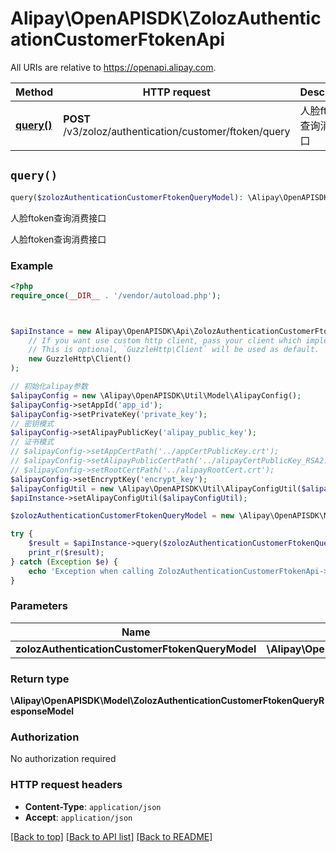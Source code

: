 # Alipay\OpenAPISDK\ZolozAuthenticationCustomerFtokenApi

All URIs are relative to https://openapi.alipay.com.

Method | HTTP request | Description
------------- | ------------- | -------------
[**query()**](ZolozAuthenticationCustomerFtokenApi.md#query) | **POST** /v3/zoloz/authentication/customer/ftoken/query | 人脸ftoken查询消费接口


## `query()`

```php
query($zolozAuthenticationCustomerFtokenQueryModel): \Alipay\OpenAPISDK\Model\ZolozAuthenticationCustomerFtokenQueryResponseModel
```

人脸ftoken查询消费接口

人脸ftoken查询消费接口

### Example

```php
<?php
require_once(__DIR__ . '/vendor/autoload.php');



$apiInstance = new Alipay\OpenAPISDK\Api\ZolozAuthenticationCustomerFtokenApi(
    // If you want use custom http client, pass your client which implements `GuzzleHttp\ClientInterface`.
    // This is optional, `GuzzleHttp\Client` will be used as default.
    new GuzzleHttp\Client()
);

// 初始化alipay参数
$alipayConfig = new \Alipay\OpenAPISDK\Util\Model\AlipayConfig();
$alipayConfig->setAppId('app_id');
$alipayConfig->setPrivateKey('private_key');
// 密钥模式
$alipayConfig->setAlipayPublicKey('alipay_public_key');
// 证书模式
// $alipayConfig->setAppCertPath('../appCertPublicKey.crt');
// $alipayConfig->setAlipayPublicCertPath('../alipayCertPublicKey_RSA2.crt');
// $alipayConfig->setRootCertPath('../alipayRootCert.crt');
$alipayConfig->setEncryptKey('encrypt_key');
$alipayConfigUtil = new \Alipay\OpenAPISDK\Util\AlipayConfigUtil($alipayConfig);
$apiInstance->setAlipayConfigUtil($alipayConfigUtil);

$zolozAuthenticationCustomerFtokenQueryModel = new \Alipay\OpenAPISDK\Model\ZolozAuthenticationCustomerFtokenQueryModel(); // \Alipay\OpenAPISDK\Model\ZolozAuthenticationCustomerFtokenQueryModel

try {
    $result = $apiInstance->query($zolozAuthenticationCustomerFtokenQueryModel);
    print_r($result);
} catch (Exception $e) {
    echo 'Exception when calling ZolozAuthenticationCustomerFtokenApi->query: ', $e->getMessage(), PHP_EOL;
}
```

### Parameters

Name | Type | Description  | Notes
------------- | ------------- | ------------- | -------------
 **zolozAuthenticationCustomerFtokenQueryModel** | **\Alipay\OpenAPISDK\Model\ZolozAuthenticationCustomerFtokenQueryModel**|  | [optional]

### Return type

**\Alipay\OpenAPISDK\Model\ZolozAuthenticationCustomerFtokenQueryResponseModel**

### Authorization

No authorization required

### HTTP request headers

- **Content-Type**: `application/json`
- **Accept**: `application/json`

[[Back to top]](#) [[Back to API list]](../../README.md#api-endpoints)
[[Back to README]](../../README.md)
